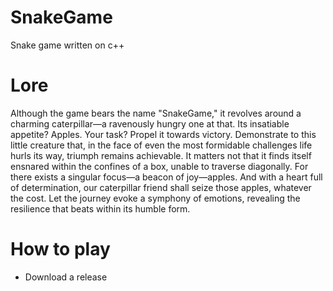 # SnakeGame
Snake game written on c++

# Lore
Although the game bears the name "SnakeGame," it revolves around a charming caterpillar—a ravenously hungry one at that. Its insatiable appetite? Apples. Your task? Propel it towards victory. Demonstrate to this little creature that, in the face of even the most formidable challenges life hurls its way, triumph remains achievable. It matters not that it finds itself ensnared within the confines of a box, unable to traverse diagonally. For there exists a singular focus—a beacon of joy—apples. And with a heart full of determination, our caterpillar friend shall seize those apples, whatever the cost. Let the journey evoke a symphony of emotions, revealing the resilience that beats within its humble form.

# How to play
- Download a release
